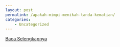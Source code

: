 ```yaml
---
layout: post
permalink: /apakah-mimpi-menikah-tanda-kematian/
categories:
    - Uncategorized
---
```


[Baca Selengkapnya](/07)